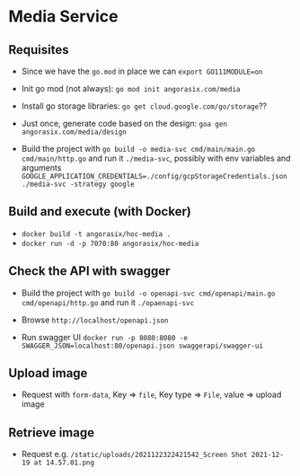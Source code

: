 # Media Service

## Requisites

- Since we have the `go.mod` in place we can `export GO111MODULE=on`

- Init go mod (not always): `go mod init angorasix.com/media`

- Install go storage libraries: `go get cloud.google.com/go/storage`??

- Just once, generate code based on the design: `goa gen angorasix.com/media/design`

- Build the project with `go build -o media-svc cmd/main/main.go cmd/main/http.go` and run it `./media-svc`, possibly with env variables and arguments `GOOGLE_APPLICATION_CREDENTIALS=./config/gcpStorageCredentials.json ./media-svc -strategy google`

## Build and execute (with Docker)

- `docker build -t angorasix/hoc-media .`
- `docker run -d -p 7070:80 angorasix/hoc-media`

## Check the API with swagger

- Build the project with `go build -o openapi-svc cmd/openapi/main.go cmd/openapi/http.go` and run it `./opaenapi-svc`
- Browse `http://localhost/openapi.json`

- Run swagger UI `docker run -p 8080:8080 -e SWAGGER_JSON=localhost:80/openapi.json swaggerapi/swagger-ui`

## Upload image

- Request with `form-data`, Key => `file`, Key type => `File`, value => upload image

## Retrieve image

- Request e.g. `/static/uploads/2021122322421542_Screen Shot 2021-12-19 at 14.57.01.png`

